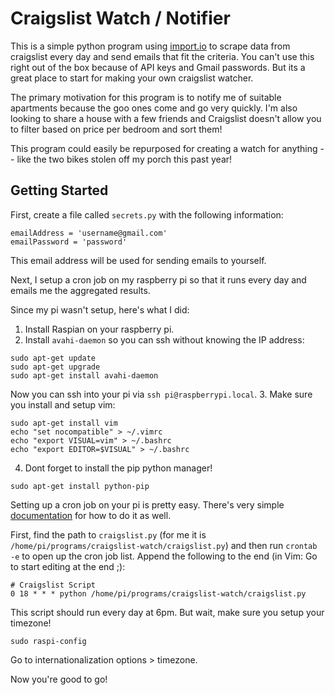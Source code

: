 # Craigslist Watch / Notifier

This is a simple python program using [import.io](https://import.io/) to scrape
data from craigslist every day and send emails that fit the criteria. You can't
use this right out of the box because of API keys and Gmail passwords. But its
a great place to start for making your own craigslist watcher.

The primary motivation for this program is to notify me of suitable apartments
because the goo ones come and go very quickly. I'm also looking to share a house
with a few friends and Craigslist doesn't allow you to filter based on price per
bedroom and sort them!

This program could easily be repurposed for creating a watch for anything -- like
the two bikes stolen off my porch this past year!

## Getting Started

First, create a file called `secrets.py` with the following information:
```
emailAddress = 'username@gmail.com'
emailPassword = 'password'
```
This email address will be used for sending emails to yourself.

Next, I setup a cron job on my raspberry pi so that it runs every day and emails me
the aggregated results.

Since my pi wasn't setup, here's what I did:
1. Install Raspian on your raspberry pi.
2. Install `avahi-daemon` so you can ssh without knowing the IP address:
```
sudo apt-get update
sudo apt-get upgrade
sudo apt-get install avahi-daemon
```
Now you can ssh into your pi via `ssh pi@raspberrypi.local`.
3. Make sure you install and setup vim:
```
sudo apt-get install vim
echo "set nocompatible" > ~/.vimrc
echo "export VISUAL=vim" > ~/.bashrc
echo "export EDITOR=$VISUAL" > ~/.bashrc
```
4. Dont forget to install the pip python manager!
```
sudo apt-get install python-pip
```

Setting up a cron job on your pi is pretty easy. There's very simple [documentation](http://www.raspberrypi.org/documentation/linux/usage/cron.md) for
how to do it as well.

First, find the path to `craigslist.py` (for me it is `/home/pi/programs/craigslist-watch/craigslist.py`) and then run `crontab -e` to open up the cron job list. Append the following to the end (in Vim: <ESC>Go to start editing at the end ;):
```
# Craigslist Script
0 18 * * * python /home/pi/programs/craigslist-watch/craigslist.py
```

This script should run every day at 6pm. But wait, make sure you setup your timezone!
```
sudo raspi-config
```
Go to internationalization options > timezone.

Now you're good to go!
